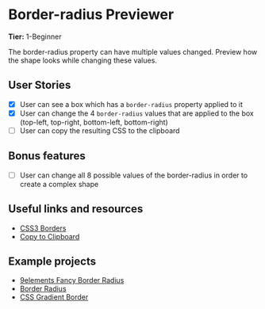 # Border-radius Previewer

**Tier:** 1-Beginner

The border-radius property can have multiple values changed. Preview how the shape looks while changing these values.

## User Stories

- [x] User can see a box which has a `border-radius` property applied to it
- [x] User can change the 4 `border-radius` values that are applied to the box (top-left, top-right, bottom-left, bottom-right)
- [ ] User can copy the resulting CSS to the clipboard

## Bonus features

- [ ] User can change all 8 possible values of the border-radius in order to create a complex shape

## Useful links and resources

- [CSS3 Borders](https://www.w3schools.com/css/css3_borders.asp)
- [Copy to Clipboard](https://www.w3schools.com/howto/howto_js_copy_clipboard.asp)

## Example projects

- [9elements Fancy Border Radius](https://9elements.github.io/fancy-border-radius/)
- [Border Radius](https://border-radius.com/)
- [CSS Gradient Border](https://codepen.io/thebabydino/pen/zbqPVd)
